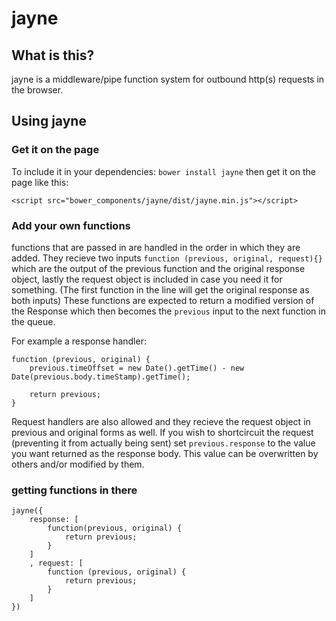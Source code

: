 # jayne

 ## What is this?
 jayne is a middleware/pipe function system for outbound http(s) requests in the browser. 

## Using jayne

### Get it on the page
 To include it in your dependencies: `bower install jayne` then get it on the page like this:

 ```
<script src="bower_components/jayne/dist/jayne.min.js"></script>
 ```

### Add your own functions
functions that are passed in are handled in the order in which they are added. They recieve two inputs `function (previous, original, request){}` which are the output of the previous function and the original response object, lastly the request object is included in case you need it for something. (The first function in the line will get the original response as both inputs) These functions are expected to return a modified version of the Response which then becomes the `previous` input to the next function in the queue.

For example a response handler:
```
function (previous, original) {
	previous.timeOffset = new Date().getTime() - new Date(previous.body.timeStamp).getTime();

	return previous;
}
```

Request handlers are also allowed and they recieve the request object in previous and original forms as well. If you wish to shortcircuit the request (preventing it from actually being sent) set `previous.response` to the value you want returned as the response body. This value can be overwritten by others and/or modified by them.

### getting functions in there
```
jayne({
    response: [
        function(previous, original) {
            return previous;
        }
    ]
    , request: [
        function (previous, original) {
            return previous;
        }
    ]
})
```
